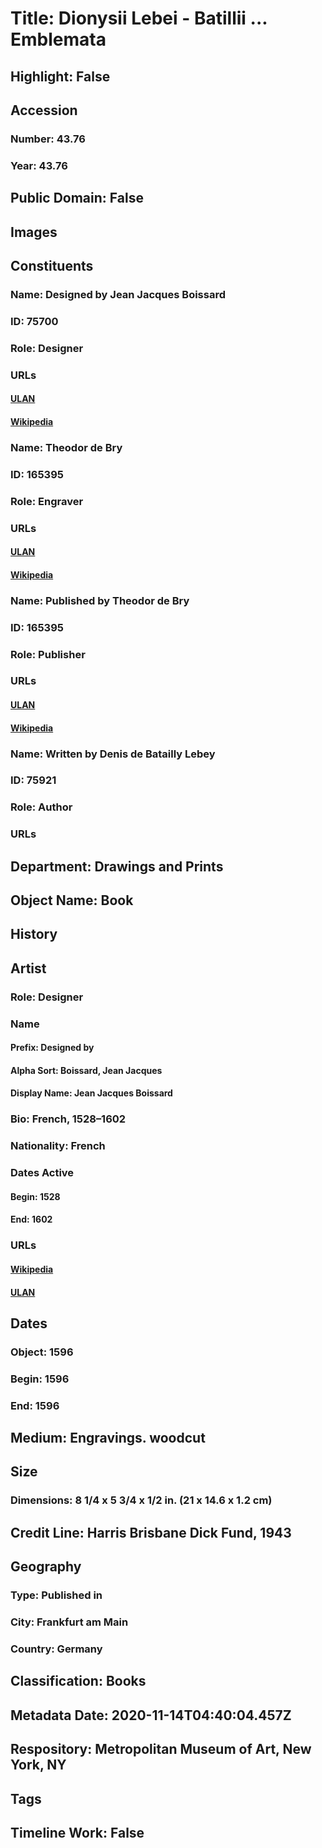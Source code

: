 # Title: Dionysii Lebei - Batillii ... Emblemata
## Highlight: False
## Accession
### Number: 43.76
### Year: 43.76
## Public Domain: False
## Images
## Constituents
### Name: Designed by Jean Jacques Boissard
### ID: 75700
### Role: Designer
### URLs
#### [ULAN](http://vocab.getty.edu/page/ulan/500010228)
#### [Wikipedia](https://www.wikidata.org/wiki/Q714988)
### Name: Theodor de Bry
### ID: 165395
### Role: Engraver
### URLs
#### [ULAN](http://vocab.getty.edu/page/ulan/500003497)
#### [Wikipedia](https://www.wikidata.org/wiki/Q708961)
### Name: Published by Theodor de Bry
### ID: 165395
### Role: Publisher
### URLs
#### [ULAN](http://vocab.getty.edu/page/ulan/500003497)
#### [Wikipedia](https://www.wikidata.org/wiki/Q708961)
### Name: Written by Denis de Batailly Lebey
### ID: 75921
### Role: Author
### URLs
## Department: Drawings and Prints
## Object Name: Book
## History
## Artist
### Role: Designer
### Name
#### Prefix: Designed by
#### Alpha Sort: Boissard, Jean Jacques
#### Display Name: Jean Jacques Boissard
### Bio: French, 1528–1602
### Nationality: French
### Dates Active
#### Begin: 1528
#### End: 1602
### URLs
#### [Wikipedia](https://www.wikidata.org/wiki/Q714988)
#### [ULAN](http://vocab.getty.edu/page/ulan/500010228)
## Dates
### Object: 1596
### Begin: 1596
### End: 1596
## Medium: Engravings. woodcut
## Size
### Dimensions: 8 1/4 x 5 3/4 x 1/2 in.  (21 x 14.6 x 1.2 cm)
## Credit Line: Harris Brisbane Dick Fund, 1943
## Geography
### Type: Published in
### City: Frankfurt am Main
### Country: Germany
## Classification: Books
## Metadata Date: 2020-11-14T04:40:04.457Z
## Respository: Metropolitan Museum of Art, New York, NY
## Tags
## Timeline Work: False